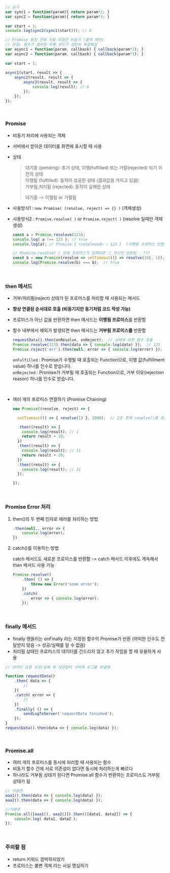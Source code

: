 ```js
// 동기
var sync1 = function(param){ return param*2; }
var sync2 = function(param){ return param*3; }
  
var start = 1;
console.log(sync2(sync1(start))); // 6

// Promise 등장 전에 사용 되었던 비동기 (콜백 패턴)
// 단점: 함수가 많아질 수록 코드가 상당히 복잡해짐
var async1 = function(param, callback) { callback(param*2); }
var async2 = function(param, callback) { callback(param*3); }
 
var start = 1;
 
async1(start, result => {
    async2(result, result => {
        async3(result, result => {
            console.log(result); // 6
        });
    });
});
```

<br>


### Promise

- 비동기 처리에 사용되는 객체
- 서버에서 받아온 데이터를 화면에 표시할 때 사용

- 상태
  > 대기중 (pending): 초기 상태, 이행(fulfilled) 또는 거절(rejected) 되기 이전의 상태  
  > 이행됨 (fulfilled): 동작이 성공된 상태 (결과값을 가지고 있음)  
  > 거부됨,처리됨 (rejected): 동작이 실패한 상태
  > 
  > 대기중 -> 이행됨 or 거절됨
- 사용방식1 : `new Promise( (resolve, reject) => {} )` (객체생성)
- 사용방식2 : `Promise.resolve( )`  or  `Promise.reject( )` (resolve 일때만 객체생성)

  ```js
  const a = Promise.resoleve(123);
  console.log( a !== 123 ); // true
  console.log(a); // Promise { <resoleved> : 123 }  (이행됨 프로미스 반환됨)
  ```

  ```js
  // Promise.resolve( ) 안에 프로미스가 입력되면 그 자신이 반환됨 - ???
  const b = new Promise(resolve => setTimeout(() => resolve(10), 1));
  console.log(Promise.resolve(b) === b);  // true
  ```

<br>

### then 메서드

- 거부/처리됨(reject) 상태가 된 프로미스를 처리할 때 사용되는 메서드   
- **항상 연결된 순서대로 호출 (비동기지만 동기처럼 코드 작성 가능)**   
- 프로미스가 아닌 값을 반환하면 then 메서드는 **이행됨 프로미스**를 반환함   
- 함수 내부에서 예외가 발생되면 then 메서드는 **거부됨 프로미스를** 반환함  

    ```js
    requestData().then(onResolve, onReject);  // 상태에 따른 함수 호출
    Promise.resolve(123).then(data => { console.log(data) });  // 123
    Promise.reject('err').then(null, error => { console.log(error) }); //에러 O
    ```

    `onFulfilled` : Promise가 수행될 때 호출되는 Function으로, 이행 값(fulfillment value) 하나를 인수로 받습니다.  
    `onRejected` : Promise가 거부될 때 호출되는 Function으로, 거부 이유(rejection reason) 하나를 인수로 받습니다.

<br>

- 여러 개의 프로미스 연결하기 (Promise Chaining)

  ```js
  new Promise((resolve, reject) => {

    setTimeout(() => { resolve(1) }, 2000);  // 2초 후에 resolve()를 호출

    .then((result) => {
      console.log(result); // 1
      return result + 10;
    })
    .then((result) => {
      console.log(result); // 11
      return result + 20;
    })
    .then((result) => {
      console.log(result); // 31
    });

  });
  ```

<br>


### Promise Error 처리

1. then()의 두 번째 인자로 에러를 처리하는 방법  

    ```js
    .then(null,, error => {
        console.log(error);
    })
    ```    

1. catch()를 이용하는 방법

    catch 메서드도 새로운 프로미스를 반환함 -> catch 메서드 이후에도 계속해서 then 메서드 사용 가능
   
    ```js
    Promise.resolve()
        .then( () => { 
            throw new Error('some error'); 
        })
        .catch( 
            error => { console.log(error); 
        });

    ```

<br>

### finally 메서드

- finally 핸들러는 onFinally 라는 지정된 함수의 Promise가 반환 (어떠한 인수도 전달받지 않음 -> 성공/실패를 알 수 없음)
- 처리됨 상태인 프로미스의 데이터를 건드리지 않고 추가 작업을 할 때 유용하게 사용


```js
// 데이터 요청 성공/실패 와 상관없이 서버에 로그를 보낼때

function requestData()
    .then( data => {
        // 
    })
    .catch( error => {
        // 
    })
    .finally( () => {
        sendLogToServer('requestData finished');
    });
}
requestData().then(data => { console.log(data) });
```

<br>

### Promise.all

- 여러 개의 프로미스를 동시에 처리할 때 사용되는 함수
- 비동기 함수 간에 서로 의존성이 없다면 동시에 처리하는게 빠르다
- 하나라도 거부됨 상태가 된다면 Promise.all 함수가 반환하는 프로미스도 거부됨 상태가 됨

```js
// 사용전
aaa1().then(data => { console.log(data) });
aaa2().then(data => { console.log(data) });

//사용후
Promise.all([aaa1(), aaa2()]).then(([data1, data2]) => {
    console.log( data1, data2 );
});
```

<br>

### 주의할 점

- return 키워드 깜박하지않기
- 프로미스는 불변 객체 라는 사실 명심하기